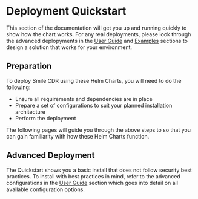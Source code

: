# Deployment Quickstart
This section of the documentation will get you up and running quickly to show how
the chart works. For any real deployments, please look through the advanced
deplopyments in the [User Guide](../guide/smilecdr/) and
[Examples](../examples/) sections to design a solution that works for your environment.

## Preparation
To deploy Smile CDR using these Helm Charts, you will need to do the following:

* Ensure all requirements and dependencies are in place
* Prepare a set of configurations to suit your planned installation architecture
* Perform the deployment

The following pages will guide you through the above steps to so that you can gain familiarity with
how these Helm Charts function.

## Advanced Deployment

The Quickstart shows you a basic install that does not follow security best practices.
To install with best practices in mind, refer to the advanced configurations in the
[User Guide](../guide/smilecdr/configuration/) section which goes into detail on all
available configuration options.
